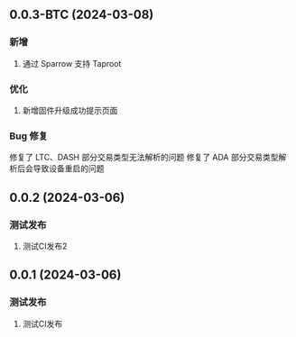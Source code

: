 ## 0.0.3-BTC (2024-03-08)

### 新增
1. 通过 Sparrow 支持 Taproot
### 优化
1. 新增固件升级成功提示页面
### Bug 修复
修复了 LTC、DASH 部分交易类型无法解析的问题
修复了 ADA 部分交易类型解析后会导致设备重启的问题


## 0.0.2 (2024-03-06)

### 测试发布
1. 测试CI发布2

## 0.0.1 (2024-03-06)

### 测试发布
1. 测试CI发布

